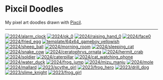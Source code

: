 Pixcil Doodles
==============

My pixel art doodles drawn with [Pixcil](https://github.com/sile/pixcil).

---

[![2024/alarm_clock](https://sile.github.io/doodles/2024/alarm_clock.png)](https://sile.github.io/doodles/2024/alarm_clock.html)
[![2024/ok_0](https://sile.github.io/doodles/2024/ok_0.png)](https://sile.github.io/doodles/2024/ok_0.html)
[![2024/raising_hand_0](https://sile.github.io/doodles/2024/raising_hand_0.png)](https://sile.github.io/doodles/2024/raising_hand_0.html)
[![2024/face0](https://sile.github.io/doodles/2024/face0.png)](https://sile.github.io/doodles/2024/face0.html)
[![2024/fried_egg](https://sile.github.io/doodles/2024/fried_egg.png)](https://sile.github.io/doodles/2024/fried_egg.html)
[![template/64x64_gameboy_yellowish](https://sile.github.io/doodles/template/64x64_gameboy_yellowish.png)](https://sile.github.io/doodles/template/64x64_gameboy_yellowish.html)
[![2024/sheep_ball](https://sile.github.io/doodles/2024/sheep_ball.png)](https://sile.github.io/doodles/2024/sheep_ball.html)
[![2024/morning_room](https://sile.github.io/doodles/2024/morning_room.png)](https://sile.github.io/doodles/2024/morning_room.html)
[![2024/sleeping_cat](https://sile.github.io/doodles/2024/sleeping_cat.png)](https://sile.github.io/doodles/2024/sleeping_cat.html)
[![2024/snake_cow](https://sile.github.io/doodles/2024/snake_cow.png)](https://sile.github.io/doodles/2024/snake_cow.html)
[![2024/ceratophrys_ornata](https://sile.github.io/doodles/2024/ceratophrys_ornata.png)](https://sile.github.io/doodles/2024/ceratophrys_ornata.html)
[![2024/hermit_crab](https://sile.github.io/doodles/2024/hermit_crab.png)](https://sile.github.io/doodles/2024/hermit_crab.html)
[![2024/soldier](https://sile.github.io/doodles/2024/soldier.png)](https://sile.github.io/doodles/2024/soldier.html)
[![2024/caterpillar](https://sile.github.io/doodles/2024/caterpillar.png)](https://sile.github.io/doodles/2024/caterpillar.html)
[![2024/cat_watching_phone](https://sile.github.io/doodles/2024/cat_watching_phone.png)](https://sile.github.io/doodles/2024/cat_watching_phone.html)
[![2024/water_duck](https://sile.github.io/doodles/2024/water_duck.png)](https://sile.github.io/doodles/2024/water_duck.html)
[![2024/frog_jump](https://sile.github.io/doodles/2024/frog_jump.png)](https://sile.github.io/doodles/2024/frog_jump.html)
[![2024/mizu_manju](https://sile.github.io/doodles/2024/mizu_manju.png)](https://sile.github.io/doodles/2024/mizu_manju.html)
[![2024/mole](https://sile.github.io/doodles/2024/mole.png)](https://sile.github.io/doodles/2024/mole.html)
[![2024/mallard](https://sile.github.io/doodles/2024/mallard.png)](https://sile.github.io/doodles/2024/mallard.html)
[![2023/scythe_girl](https://sile.github.io/doodles/2023/scythe_girl.png)](https://sile.github.io/doodles/2023/scythe_girl.html)
[![2023/frog_hero](https://sile.github.io/doodles/2023/frog_hero.png)](https://sile.github.io/doodles/2023/frog_hero.html)
[![2023/drill_dog](https://sile.github.io/doodles/2023/drill_dog.png)](https://sile.github.io/doodles/2023/drill_dog.html)
[![2023/slime_knight](https://sile.github.io/doodles/2023/slime_knight.png)](https://sile.github.io/doodles/2023/slime_knight.html)
[![2023/frog_girl](https://sile.github.io/doodles/2023/frog_girl.png)](https://sile.github.io/doodles/2023/frog_girl.html)

